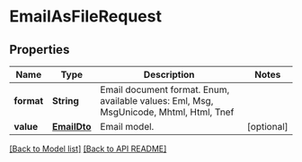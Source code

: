 
# EmailAsFileRequest
## Properties
Name | Type | Description | Notes
------------ | ------------- | ------------- | -------------
**format** | **String** | Email document format. Enum, available values: Eml, Msg, MsgUnicode, Mhtml, Html, Tnef | 
**value** | [**EmailDto**](EmailDto.md) | Email model.              |  [optional]




[[Back to Model list]](Models.md) [[Back to API README]](README.md)


